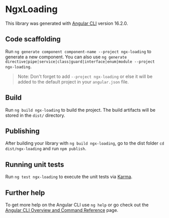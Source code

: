 # NgxLoading

This library was generated with [Angular CLI](https://github.com/angular/angular-cli) version 16.2.0.

## Code scaffolding

Run `ng generate component component-name --project ngx-loading` to generate a new component. You can also use `ng generate directive|pipe|service|class|guard|interface|enum|module --project ngx-loading`.
> Note: Don't forget to add `--project ngx-loading` or else it will be added to the default project in your `angular.json` file. 

## Build

Run `ng build ngx-loading` to build the project. The build artifacts will be stored in the `dist/` directory.

## Publishing

After building your library with `ng build ngx-loading`, go to the dist folder `cd dist/ngx-loading` and run `npm publish`.

## Running unit tests

Run `ng test ngx-loading` to execute the unit tests via [Karma](https://karma-runner.github.io).

## Further help

To get more help on the Angular CLI use `ng help` or go check out the [Angular CLI Overview and Command Reference](https://angular.io/cli) page.
